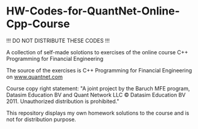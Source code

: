 # HW-Codes-for-QuantNet-Online-Cpp-Course

!!! DO NOT DISTRIBUTE THESE CODES !!!

A collection of self-made solotions to exercises of the online course C++ Programming for Financial Engineering

The source of the exercises is C++ Programming for Financial Engineering on www.quantnet.com

Course copy right statement: "A joint project by the Baruch MFE program, Datasim Education BV and Quant Network LLC © Datasim Education BV 2011. Unauthorized distribution is prohibited."

This repository displays my own homework solutions to the course and is not for distribution purpose.
